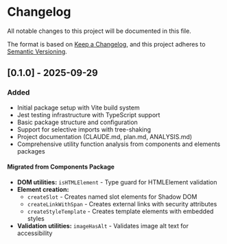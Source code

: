 # Changelog

All notable changes to this project will be documented in this file.

The format is based on [Keep a Changelog](https://keepachangelog.com/en/1.0.0/),
and this project adheres to [Semantic Versioning](https://semver.org/spec/v2.0.0.html).

## [0.1.0] - 2025-09-29

### Added
- Initial package setup with Vite build system
- Jest testing infrastructure with TypeScript support
- Basic package structure and configuration
- Support for selective imports with tree-shaking
- Project documentation (CLAUDE.md, plan.md, ANALYSIS.md)
- Comprehensive utility function analysis from components and elements packages

#### Migrated from Components Package
- **DOM utilities:** `isHTMLElement` - Type guard for HTMLElement validation
- **Element creation:**
  - `createSlot` - Creates named slot elements for Shadow DOM
  - `createLinkWithSpan` - Creates external links with security attributes
  - `createStyleTemplate` - Creates template elements with embedded styles
- **Validation utilities:** `imageHasAlt` - Validates image alt text for accessibility